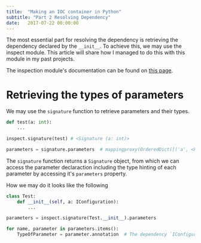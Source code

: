 ```yaml
---
title:  "Making an IOC container in Python"
subtitle: "Part 2 Resolving Dependency"
date:   2017-07-22 00:00:00
---
```


The most essential part for resolving the dependency is retrieving the dependency declared by the `__init__`. To achieve this, we may use the inspect module. This article will share how I managed to do this with this module in my past projects.

The inspection module's documentation can be found on [this page](https://docs.python.org/3/library/inspect.html).

# Retrieving the types of parameters

We may use the `signature` function to retrieve parameters and their types.

```python
def test(a: int): 
    ...

inspect.signature(test) # <Signature (a: int)>

parameters = signature.parameters  # mappingproxy(OrderedDict([('a', <Parameter "a: int">)]))
```

The `signature` function returns a `Signature` object, from which we can access the parameter declaraction including the type hinting of each parameter by accessing it's `parameters` property.

How we may do it looks like the following

```python
class Test:
    def __init__(self, a: IConfiguration):
        ...

parameters = inspect.signature(Test.__init__).parameters

for name, parameter in parameters.items():
    TypeOfParameter = parameter.annotation  # The dependency `IConfiguration`
```
